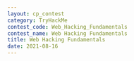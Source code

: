 ```yaml
---
layout: cp_contest
category: TryHackMe
contest_code: Web_Hacking_Fundamentals
contest_name: Web Hacking Fundamentals
title: Web Hacking Fundamentals
date: 2021-08-16
---
```

